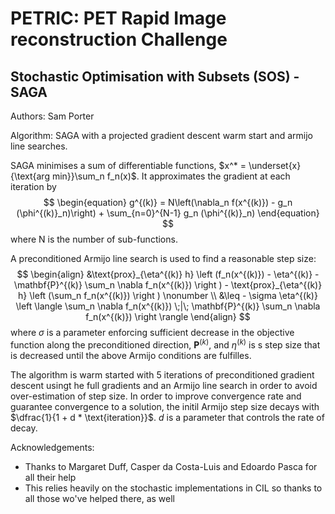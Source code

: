 # PETRIC: PET Rapid Image reconstruction Challenge

## Stochastic Optimisation with Subsets (SOS) - SAGA

Authors: Sam Porter 

Algorithm:
SAGA with a projected gradient descent warm start and armijo line searches.

SAGA minimises a sum of differentiable functions, $x^* = \underset{x}{\text{arg min}}\sum_n f_n(x)$. It approximates the gradient at each iteration by
$$
\begin{equation}
    g^{(k)} = N\left(\nabla_n f(x^{(k)}) - g_n (\phi^{(k)}_n)\right) + \sum_{n=0}^{N-1} g_n (\phi^{(k)}_n)
\end{equation}
$$
where N is the number of sub-functions.

A preconditioned Armijo line search is used to find a reasonable step size:
$$
\begin{align}
    &\text{prox}_{\eta^{(k)} h} \left (f_n(x^{(k)}) - \eta^{(k)} - \mathbf{P}^{(k)} \sum_n \nabla f_n(x^{(k)}) \right )  - \text{prox}_{\eta^{(k)} h} \left (\sum_n f_n(x^{(k)}) \right ) \nonumber \\  &\leq - \sigma \eta^{(k)} \left \langle \sum_n \nabla f_n(x^{(k)}) \;|\; \mathbf{P}^{(k)} \sum_n \nabla f_n(x^{(k)}) \right \rangle
\end{align}
$$
where $\sigma$ is a parameter enforcing sufficient decrease in the objective function along the preconditioned direction, $\mathbf{P}^{(k)}$, and $\eta^{(k)}$ is s step size that is decreased until the above Armijo conditions are fulfilles.

The algorithm is warm started with 5 iterations of preconditioned gradient descent usingt he full gradients and an Armijo line search in order to avoid over-estimation of step size. In order to improve convergence rate and guarantee convergence to a solution, the initil Armijo step size decays with $\dfrac{1}{1 + d * \text{iteration}}$. $d$ is a parameter that controls the rate of decay.

Acknowledgements: 
- Thanks to Margaret Duff, Casper da Costa-Luis and Edoardo Pasca for all their help
- This relies heavily on the stochastic implementations in CIL so thanks to all those wo've helped there, as well